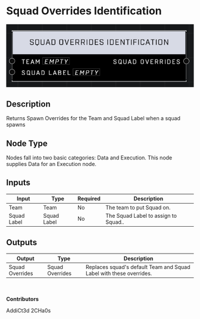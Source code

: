 # Squad Overrides Identification
![](../../../.gitbook/assets/squad-overrides-identification.png)
## Description
Returns Spawn Overrides for the Team and Squad Label when a squad spawns

## Node Type
Nodes fall into two basic categories: Data and Execution. This node supplies Data for an Execution node.

## Inputs
| Input            | Type             | Required | Description												    |
|------------------|------------------|----------|--------------------------------------------------------------|
| Team | Team| No | The team to put Squad on. |
| Squad Label | Squad Label | No | The Squad Label to assign to Squad.. |

## Outputs
| Output           | Type             | Description												     |
|------------------|------------------|--------------------------------------------------------------|
| Squad Overrides | Squad Overrides | Replaces squad's default Team and Squad Label with these overrides.

\
\
**Contributors**

AddiCt3d 2CHa0s